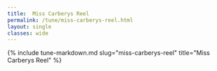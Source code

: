 ```yaml
---
title:  Miss Carberys Reel
permalink: /tune/miss-carberys-reel.html
layout: single
classes: wide
---
```

{% include tune-markdown.md slug="miss-carberys-reel" title="Miss Carberys Reel" %}
